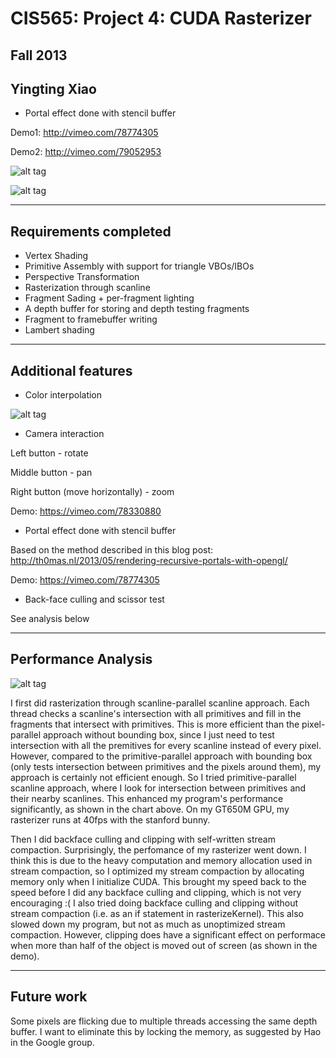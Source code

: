CIS565: Project 4: CUDA Rasterizer
===
Fall 2013
---
Yingting Xiao
---

* Portal effect done with stencil buffer

Demo1: http://vimeo.com/78774305

Demo2: http://vimeo.com/79052953

![alt tag](https://raw.github.com/YingtingXiao/Project4-Rasterizer/master/renders/bunny.PNG)

![alt tag](https://raw.github.com/YingtingXiao/Project4-Rasterizer/master/renders/dragon.PNG)

---
Requirements completed
---

* Vertex Shading
* Primitive Assembly with support for triangle VBOs/IBOs
* Perspective Transformation
* Rasterization through scanline
* Fragment Sading + per-fragment lighting
* A depth buffer for storing and depth testing fragments
* Fragment to framebuffer writing
* Lambert shading

---
Additional features
---

* Color interpolation

![alt tag](https://raw.github.com/YingtingXiao/Project4-Rasterizer/master/renders/color_interpolation.PNG)

* Camera interaction

Left button - rotate

Middle button - pan

Right button (move horizontally) - zoom

Demo: https://vimeo.com/78330880

* Portal effect done with stencil buffer

Based on the method described in this blog post: http://th0mas.nl/2013/05/rendering-recursive-portals-with-opengl/

Demo: https://vimeo.com/78774305

* Back-face culling and scissor test

See analysis below

---
Performance Analysis
---

![alt tag](https://raw.github.com/YingtingXiao/Project4-Rasterizer/master/perf.PNG)

I first did rasterization through scanline-parallel scanline approach. Each thread checks a scanline's intersection with all primitives and fill in the fragments that intersect with primitives. This is more efficient than the pixel-parallel approach without bounding box, since I just need to test intersection with all the premitives for every scanline instead of every pixel. However, compared to the primitive-parallel approach with bounding box (only tests intersection between primitives and the pixels around them), my approach is certainly not efficient enough. So I tried primitive-parallel scanline approach, where I look for intersection between primitives and their nearby scanlines. This enhanced my program's performance significantly, as shown in the chart above. On my GT650M GPU, my rasterizer runs at 40fps with the stanford bunny.

Then I did backface culling and clipping with self-written stream compaction. Surprisingly, the perfomance of my rasterizer went down. I think this is due to the heavy computation and memory allocation used in stream compaction, so I optimized my stream compaction by allocating memory only when I initialize CUDA. This brought my speed back to the speed before I did any backface culling and clipping, which is not very encouraging :( I also tried doing backface culling and clipping without stream compaction (i.e. as an if statement in rasterizeKernel). This also slowed down my program, but not as much as unoptimized stream compaction. However, clipping does have a significant effect on performace when more than half of the object is moved out of screen (as shown in the demo).

---
Future work
---

Some pixels are flicking due to multiple threads accessing the same depth buffer. I want to eliminate this by locking the memory, as suggested by Hao in the Google group.